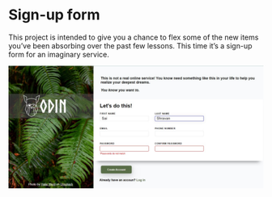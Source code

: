 # Sign-up form

This project is intended to give you a chance to flex some of the new items you’ve been absorbing over the past few lessons. This time it’s a sign-up form for an imaginary service.

![Final](./assets/signupform-final.jpeg)
